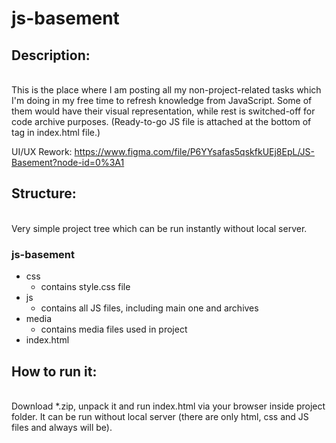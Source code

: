 # js-basement

<h2>Description:</h2> </br>
This is the place where I am posting all my non-project-related tasks which I'm doing in my free time to refresh knowledge from JavaScript. Some of them would have their visual representation, while rest is switched-off for code archive purposes. (Ready-to-go JS file is attached at the bottom of <body> tag in index.html file.)
   
UI/UX Rework: https://www.figma.com/file/P6YYsafas5qskfkUEj8EpL/JS-Basement?node-id=0%3A1

<h2>Structure:</h2> </br>
Very simple project tree which can be run instantly without local server. 

<h3>js-basement</h3>
<ul>
<li> css 
   <ul>
    <li> contains style.css file </li>
  </ul>  
</li>
<li> js 
  <ul>
    <li> contains all JS files, including main one and archives </li>
  </ul>
 </li>
<li> media 
   <ul>
    <li> contains media files used in project </li>
  </ul> 
 </li>
<li> index.html </li>
</ul>

<h2>How to run it:</h2> </br>
Download *.zip, unpack it and run index.html via your browser inside project folder. It can be run without local server (there are only html, css and JS files and always will be).
